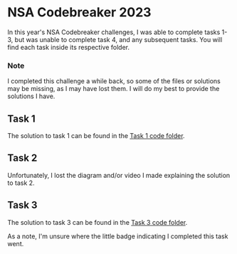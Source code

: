 # NSA Codebreaker 2023

In this year's NSA Codebreaker challenges, I was able to complete tasks 1-3, but was unable to complete task 4, and any subsequent tasks. You will find each task inside its respective folder.

### Note

I completed this challenge a while back, so some of the files or solutions may be missing, as I may have lost them. I will do my best to provide the solutions I have.

## Task 1

The solution to task 1 can be found in the [Task 1 code folder](Task%201/Code%20Solution/sql-execution.sql).

## Task 2

Unfortunately, I lost the diagram and/or video I made explaining the solution to task 2.

## Task 3

The solution to task 3 can be found in the [Task 3 code folder](Task%203/Solution%Video).

As a note, I'm unsure where the little badge indicating I completed this task went.
